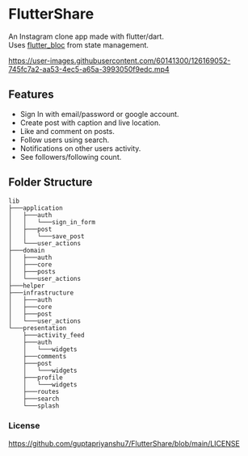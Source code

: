 # FlutterShare

An Instagram clone app made with flutter/dart.  
Uses [flutter_bloc](https://github.com/felangel/bloc/tree/master/packages/flutter_bloc) from state management.

https://user-images.githubusercontent.com/60141300/126169052-745fc7a2-aa53-4ec5-a65a-3993050f9edc.mp4

## Features

- Sign In with email/password or google account.
- Create post with caption and live location.
- Like and comment on posts.
- Follow users using search.
- Notifications on other users activity.
- See followers/following count.

## Folder Structure

```
lib
├───application
│   ├───auth
│   │   └───sign_in_form
│   ├───post
│   │   └───save_post
│   └───user_actions
├───domain
│   ├───auth
│   ├───core
│   ├───posts
│   └───user_actions
├───helper
├───infrastructure
│   ├───auth
│   ├───core
│   ├───post
│   └───user_actions
└───presentation
    ├───activity_feed
    ├───auth
    │   └───widgets
    ├───comments
    ├───post
    │   └───widgets
    ├───profile
    │   └───widgets
    ├───routes
    ├───search
    └───splash
```

### License
https://github.com/guptapriyanshu7/FlutterShare/blob/main/LICENSE
